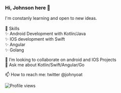 ### Hi, Johnson here 👋

<!--
**Johnyoat/johnyoat** is a ✨ _special_ ✨ repository because its `README.md` (this file) appears on your GitHub profile.

Here are some ideas to get you started:


- 🔭 I’m currently working on ...
- 🌱 I’m currently learning ...

- 🤔 I’m looking for help with ...
 
📫 How to reach me: twitter @johnyoat
- ⚡ Fun fact: ...
-->

I'm constanly learning and open to new ideas.
<br><br>
🔧 Skills<br>
    ✨ Android Development with Kotlin/Java <br>
    ✨ IOS development with Swift<br>
    ✨ Angular<br>
    ✨ Golang<br>


👯 I’m looking to collaborate on android and IOS Projects<br>
💬 Ask me about Kotlin/Swift/Angular/Go

📫 How to reach me: twitter @johnyoat


![Profile views](https://gpvc.arturio.dev/johnyoat)  
